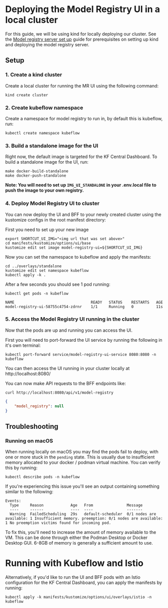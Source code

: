 [Model registry server set up]: ../../bff/docs/dev-guide.md

# Deploying the Model Registry UI in a local cluster

For this guide, we will be using kind for locally deploying our cluster. See
the [Model registry server set up] guide for prerequisites on setting up kind
and deploying the model registry server.

## Setup

### 1. Create a kind cluster

Create a local cluster for running the MR UI using the following command:

```shell
kind create cluster
```

### 2. Create kubeflow namespace

Create a namespace for model registry to run in, by default this is kubeflow, run:

```shell
kubectl create namespace kubeflow
```

### 3. Build a standalone image for the UI

Right now, the default image is targeted for the KF Central Dashboard. To build a standalone image for the UI, run:

```shell
make docker-build-standalone
make docker-push-standalone
```

**Note: You will need to set up `IMG_UI_STANDALONE` in your .env.local file to push the image to your own registry.**

### 4. Deploy Model Registry UI to cluster

You can now deploy the UI and BFF to your newly created cluster using the kustomize configs in the root manifest directory:

First you need to set up your new image

```shell
export SHORTCUT_UI_IMG="<img url that was set above>"
cd manifests/kustomize/options/ui/base
kustomize edit set image model-registry-ui=${SHORTCUT_UI_IMG}
```

Now you can set the namespace to kubeflow and apply the manifests:

```shell
cd ../overlays/standalone
kustomize edit set namespace kubeflow
kubectl apply -k .
```

After a few seconds you should see 1 pod running:

```shell
kubectl get pods -n kubeflow
```

```shell
NAME                                  READY   STATUS    RESTARTS   AGE
model-registry-ui-58755c4754-zdrnr    1/1     Running   0          11s
```

### 5. Access the Model Registry UI running in the cluster

Now that the pods are up and running you can access the UI.

First you will need to port-forward the UI service by running the following in it's own terminal:

```shell
kubectl port-forward service/model-registry-ui-service 8080:8080 -n kubeflow
```

You can then access the UI running in your cluster locally at http://localhost:8080/

You can now make API requests to the BFF endpoints like:

```shell
curl http://localhost:8080/api/v1/model-registry
```

```json
{
    "model_registry": null
}
```

## Troubleshooting

### Running on macOS

When running locally on macOS you may find the pods fail to deploy, with one or more stuck in the `pending` state. This is usually due to insufficient memory allocated to your docker / podman virtual machine. You can verify this by running:

```shell
kubectl describe pods -n kubeflow
```

If you're experiencing this issue you'll see an output containing something similar to the following:

```shell
Events:
  Type     Reason            Age   From               Message
  ----     ------            ----  ----               -------
  Warning  FailedScheduling  29s   default-scheduler  0/1 nodes are available: 1 Insufficient memory. preemption: 0/1 nodes are available: 1 No preemption victims found for incoming pod.
```

To fix this, you'll need to increase the amount of memory available to the VM. This can be done through either the Podman Desktop or Docker Desktop GUI. 6-8GB of memory is generally a sufficient amount to use.

# Running with Kubeflow and Istio

Alternatively, if you'd like to run the UI and BFF pods with an Istio configuration for the KF Central Dashboard, you can apply the manifests by running:

```shell
kubectl apply -k manifests/kustomize/options/ui/overlays/istio -n kubeflow
```
